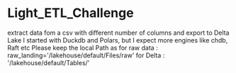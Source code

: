 # Light_ETL_Challenge
extract data fom a csv with different number of columns and export to Delta Lake
I started with Duckdb and Polars, but I expect more engines like chdb, Raft etc
Please keep the local Path as 
for raw data : raw_landing='/lakehouse/default/Files/raw'
for Delta : '/lakehouse/default/Tables/'
